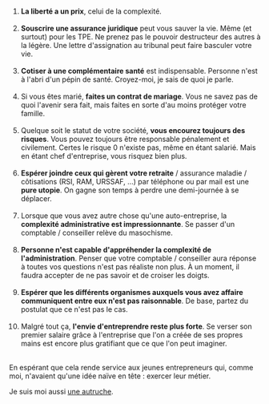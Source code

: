 <!-- 
.. title: Les 10 choses que j'aurais aimé savoir avant d'être chef d'entreprise
.. slug: les-10-choses-que-jaurais-aimé-savoir-avant-dêtre-chef-dentreprise
.. date: 2013-04-29 11:00:07+02:00
.. tags: Carrière et travail
.. category: 
.. link: 
.. description: 
.. type: text
-->

<p><ol><br /><li><strong>La liberté a un prix</strong>, celui de la complexité.</li><br /><li><strong>Souscrire une assurance juridique</strong> peut vous sauver la vie. Même (et surtout) pour les TPE. Ne prenez pas le pouvoir destructeur des autres à la légère. Une lettre d'assignation au tribunal peut faire basculer votre vie.</li><br /><li><strong>Cotiser à une complémentaire santé</strong> est indispensable. Personne n'est à l'abri d'un pépin de santé. Croyez-moi, je sais de quoi je parle.</li><br /><li>Si vous êtes marié, <strong>faites un contrat de mariage</strong>. Vous ne savez pas de quoi l'avenir sera fait, mais faites en sorte d'au moins protéger votre famille.</li><br /><li>Quelque soit le statut de votre société, <strong>vous encourez toujours des risques</strong>. Vous pouvez toujours être responsable pénalement et civilement. Certes le risque 0 n'existe pas, même en étant salarié. Mais en étant chef d'entreprise, vous risquez bien plus.</li><br /><li><strong>Espérer joindre ceux qui gèrent votre retraite</strong> / assurance maladie / côtisations (RSI, RAM, URSSAF, ...) par téléphone ou par mail est une <strong>pure utopie</strong>. On gagne son temps à perdre une demi-journée à se déplacer.</li><br /><li>Lorsque que vous avez autre chose qu'une auto-entreprise, la <strong>complexité administrative est impressionnante</strong>. Se passer d'un comptable / conseiller relève du masochisme.</li><br /><li><strong>Personne n'est capable d'appréhender la complexité de l'administration</strong>. Penser que votre comptable / conseiller aura réponse à toutes vos questions n'est pas réaliste non plus. À un moment, il faudra accepter de ne pas savoir et de croiser les doigts.</li><br /><li><strong>Espérer que les différents organismes auxquels vous avez affaire communiquent entre eux n'est pas raisonnable</strong>. De base, partez du postulat que ce n'est pas le cas.</li><br /><li>Malgré tout ça, <strong>l'envie d'entreprendre reste plus forte</strong>. Se verser son premier salaire grâce à l'entreprise que l'on a créée de ses propres mains est encore plus gratifiant que ce que l'on peut imaginer.</li><br /></ol></p>

<p><p>En espérant que cela rende service aux jeunes entrepreneurs qui, comme moi, n'avaient qu'une idée naïve en tête : exercer leur métier.</p></p>

<p><p>Je suis moi aussi <a href="http://lesautruches.fr/">une autruche</a>.</p></p>
